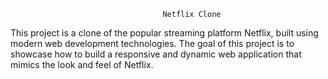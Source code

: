                                       Netflix Clone
This project is a clone of the popular streaming platform Netflix, built using modern web development technologies. The goal of this project is to showcase how to build a responsive and dynamic web application that mimics the look and feel of Netflix.
